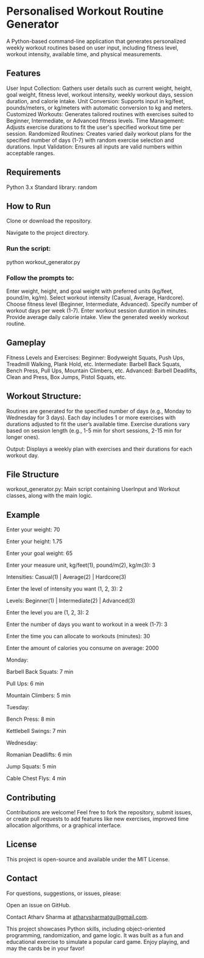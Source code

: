 # Personalised Workout Routine Generator
A Python-based command-line application that generates personalized weekly workout routines based on user input, including fitness level, workout intensity, available time, and physical measurements.
## Features

User Input Collection: Gathers user details such as current weight, height, goal weight, fitness level, workout intensity, weekly workout days, session duration, and calorie intake.
Unit Conversion: Supports input in kg/feet, pounds/meters, or kg/meters with automatic conversion to kg and meters.
Customized Workouts: Generates tailored routines with exercises suited to Beginner, Intermediate, or Advanced fitness levels.
Time Management: Adjusts exercise durations to fit the user's specified workout time per session.
Randomized Routines: Creates varied daily workout plans for the specified number of days (1-7) with random exercise selection and durations.
Input Validation: Ensures all inputs are valid numbers within acceptable ranges.

## Requirements

Python 3.x
Standard library: random

## How to Run

Clone or download the repository.

Navigate to the project directory.

### Run the script:
python workout_generator.py


### Follow the prompts to:

Enter weight, height, and goal weight with preferred units (kg/feet, pound/m, kg/m).
Select workout intensity (Casual, Average, Hardcore).
Choose fitness level (Beginner, Intermediate, Advanced).
Specify number of workout days per week (1-7).
Enter workout session duration in minutes.
Provide average daily calorie intake.
View the generated weekly workout routine.



## Gameplay

Fitness Levels and Exercises:
Beginner: Bodyweight Squats, Push Ups, Treadmill Walking, Plank Hold, etc.
Intermediate: Barbell Back Squats, Bench Press, Pull Ups, Mountain Climbers, etc.
Advanced: Barbell Deadlifts, Clean and Press, Box Jumps, Pistol Squats, etc.


## Workout Structure:
Routines are generated for the specified number of days (e.g., Monday to Wednesday for 3 days).
Each day includes 1 or more exercises with durations adjusted to fit the user’s available time.
Exercise durations vary based on session length (e.g., 1-5 min for short sessions, 2-15 min for longer ones).


Output: Displays a weekly plan with exercises and their durations for each workout day.

## File Structure

workout_generator.py: Main script containing UserInput and Workout classes, along with the main logic.

## Example

Enter your weight: 70

Enter your height: 1.75

Enter your goal weight: 65

Enter your measure unit, kg/feet(1), pound/m(2), kg/m(3): 3

Intensities: Casual(1) | Average(2) | Hardcore(3)

Enter the level of intensity you want (1, 2, 3): 2

Levels: Beginner(1) | Intermediate(2) | Advanced(3)

Enter the level you are (1, 2, 3): 2

Enter the number of days you want to workout in a week (1-7): 3

Enter the time you can allocate to workouts (minutes): 30

Enter the amount of calories you consume on average: 2000

Monday:

Barbell Back Squats: 7 min

Pull Ups: 6 min

Mountain Climbers: 5 min

Tuesday:

Bench Press: 8 min

Kettlebell Swings: 7 min

Wednesday:

Romanian Deadlifts: 6 min

Jump Squats: 5 min

Cable Chest Flys: 4 min

## Contributing
Contributions are welcome! Feel free to fork the repository, submit issues, or create pull requests to add features like new exercises, improved time allocation algorithms, or a graphical interface.
## License
This project is open-source and available under the MIT License.

## Contact
For questions, suggestions, or issues, please:

Open an issue on GitHub.

Contact Atharv Sharma at atharvsharmatgu@gmail.com.

This project showcases Python skills, including object-oriented programming, randomization, and game logic. It was built as a fun and educational exercise to simulate a popular card game. Enjoy playing, and may the cards be in your favor!
